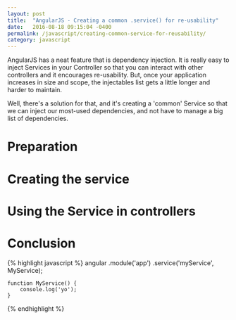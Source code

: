 ```yaml
---
layout: post
title:  "AngularJS - Creating a common .service() for re-usability"
date:   2016-08-18 09:15:04 -0400
permalink: /javascript/creating-common-service-for-reusability/
category: javascript
---
```


AngularJS has a neat feature that is dependency injection. It is really easy to inject Services in your Controller so that you can interact with other controllers and it encourages re-usability. But, once your application increases in size and scope, the injectables list gets a little longer and harder to maintain.

Well, there's a solution for that, and it's creating a 'common' Service so that we can inject our most-used dependencies, and not have to manage a big list of dependencies.

# Preparation

# Creating the service

# Using the Service in controllers

# Conclusion

{% highlight javascript %}
angular
    .module('app')
    .service('myService', MyService);

    function MyService() {
        console.log('yo');
    }
{% endhighlight %}
